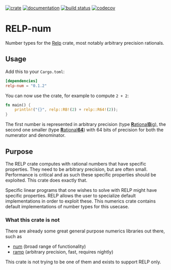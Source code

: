 [![crate](https://img.shields.io/crates/v/relp-num.svg)](https://crates.io/crates/relp-num)
[![documentation](https://docs.rs/relp-num/badge.svg)](https://docs.rs/relp-num)
[![build status](https://github.com/vandenheuvel/relp-num/actions/workflows/main.yml/badge.svg?branch=main)](https://github.com/vandenheuvel/relp-num/actions) [![codecov](https://codecov.io/gh/vandenheuvel/relp-num/branch/main/graph/badge.svg)](https://codecov.io/gh/vandenheuvel/relp-num)

# RELP-num
    
Number types for the [Relp](https://github.com/vandenheuvel/relp) crate, most notably arbitrary precision rationals.

## Usage

Add this to your `Cargo.toml`:

```toml
[dependencies]
relp-num = "0.1.2"
```

You can now use the crate, for example to compute `2 + 2`:

```rust
fn main() {
    println!("{}", relp::RB!(2) + relp::R64!(2));
}
```

The first number is represented in arbitrary precision (type [**R**ational**B**ig](https://docs.rs/relp-num/0.1.2/relp_num/type.RationalBig.html)), the second one smaller (type [**R**ational**64**](https://docs.rs/relp-num/0.1.2/relp_num/type.Rational64.html)) with 64 bits of precision for both the numerator and denominator.

## Purpose

The RELP crate computes with rational numbers that have specific properties. They need to be arbitrary precision, but 
are often small. Performance is critical and as such these specific properties should be exploited. This crate does 
exactly that.

Specific linear programs that one wishes to solve with RELP might have specific properties. RELP allows the user to
specialize default implementations in order to exploit these. This numerics crate contains default implementations of
number types for this usecase.

### What this crate is not

There are already some great general purpose numerics libraries out there, such as 

- [num](https://github.com/rust-num/num) (broad range of functionality)
- [ramp](https://github.com/Aatch/ramp) (arbitrary precision, fast, requires nightly)

This crate is not trying to be one of them and exists to support RELP only.
